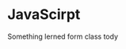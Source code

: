 # JavaScirpt
Something lerned form class tody
<script type="text/javascript">
          for (var x = 1; x < 10; x++) {
                for (var y = 1; y <= x; y++) {
                    document.write(y + "*" + x + "=" + (x * y) + "\t");
                }
            }
            </script>

